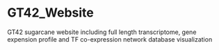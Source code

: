 # GT42_Website
GT42 sugarcane website including full length transcriptome, gene expension profile and TF co-expression network database visualization
